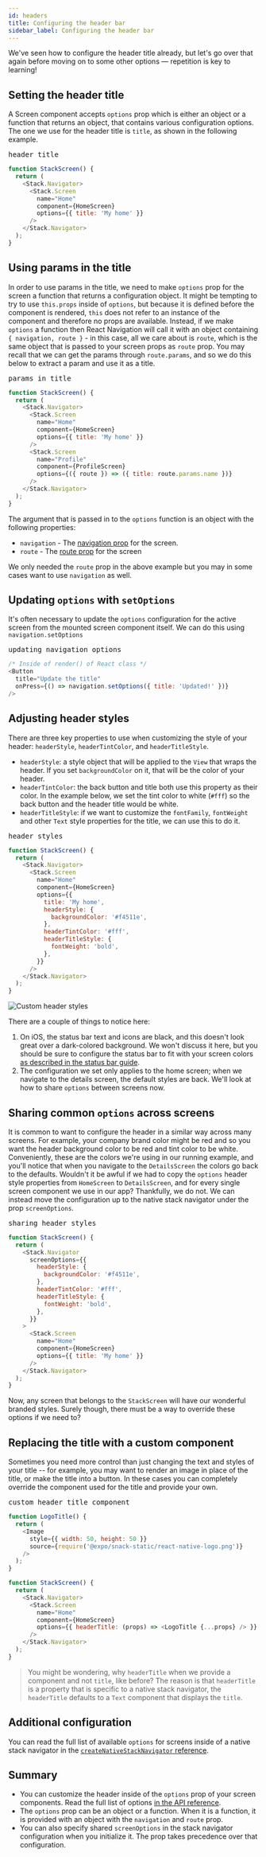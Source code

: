 ```yaml
---
id: headers
title: Configuring the header bar
sidebar_label: Configuring the header bar
---
```


We've seen how to configure the header title already, but let's go over that again before moving on to some other options &mdash; repetition is key to learning!

## Setting the header title

A Screen component accepts `options` prop which is either an object or a function that returns an object, that contains various configuration options. The one we use for the header title is `title`, as shown in the following example.

<samp id="basic-header-config">header title</samp>

```js
function StackScreen() {
  return (
    <Stack.Navigator>
      <Stack.Screen
        name="Home"
        component={HomeScreen}
        options={{ title: 'My home' }}
      />
    </Stack.Navigator>
  );
}
```

## Using params in the title

In order to use params in the title, we need to make `options` prop for the screen a function that returns a configuration object. It might be tempting to try to use `this.props` inside of `options`, but because it is defined before the component is rendered, `this` does not refer to an instance of the component and therefore no props are available. Instead, if we make `options` a function then React Navigation will call it with an object containing `{ navigation, route }` - in this case, all we care about is `route`, which is the same object that is passed to your screen props as `route` prop. You may recall that we can get the params through `route.params`, and so we do this below to extract a param and use it as a title.

<samp id="params-in-title">params in title</samp>

```js
function StackScreen() {
  return (
    <Stack.Navigator>
      <Stack.Screen
        name="Home"
        component={HomeScreen}
        options={{ title: 'My home' }}
      />
      <Stack.Screen
        name="Profile"
        component={ProfileScreen}
        options={({ route }) => ({ title: route.params.name })}
      />
    </Stack.Navigator>
  );
}
```

The argument that is passed in to the `options` function is an object with the following properties:

- `navigation` - The [navigation prop](navigation-prop.md) for the screen.
- `route` - The [route prop](route-prop.md) for the screen

We only needed the `route` prop in the above example but you may in some cases want to use `navigation` as well.

## Updating `options` with `setOptions`

It's often necessary to update the `options` configuration for the active screen from the mounted screen component itself. We can do this using `navigation.setOptions`

<samp id="updating-options-with-setoptions">updating navigation options</samp>

```js
/* Inside of render() of React class */
<Button
  title="Update the title"
  onPress={() => navigation.setOptions({ title: 'Updated!' })}
/>
```

## Adjusting header styles

There are three key properties to use when customizing the style of your header: `headerStyle`, `headerTintColor`, and `headerTitleStyle`.

- `headerStyle`: a style object that will be applied to the `View` that wraps the header. If you set `backgroundColor` on it, that will be the color of your header.
- `headerTintColor`: the back button and title both use this property as their color. In the example below, we set the tint color to white (`#fff`) so the back button and the header title would be white.
- `headerTitleStyle`: if we want to customize the `fontFamily`, `fontWeight` and other `Text` style properties for the title, we can use this to do it.

<samp id="header-styles">header styles</samp>

```js
function StackScreen() {
  return (
    <Stack.Navigator>
      <Stack.Screen
        name="Home"
        component={HomeScreen}
        options={{
          title: 'My home',
          headerStyle: {
            backgroundColor: '#f4511e',
          },
          headerTintColor: '#fff',
          headerTitleStyle: {
            fontWeight: 'bold',
          },
        }}
      />
    </Stack.Navigator>
  );
}
```

![Custom header styles](/assets/headers/custom_headers.png)

There are a couple of things to notice here:

1. On iOS, the status bar text and icons are black, and this doesn't look great over a dark-colored background. We won't discuss it here, but you should be sure to configure the status bar to fit with your screen colors [as described in the status bar guide](status-bar.md).
2. The configuration we set only applies to the home screen; when we navigate to the details screen, the default styles are back. We'll look at how to share `options` between screens now.

## Sharing common `options` across screens

It is common to want to configure the header in a similar way across many screens. For example, your company brand color might be red and so you want the header background color to be red and tint color to be white. Conveniently, these are the colors we're using in our running example, and you'll notice that when you navigate to the `DetailsScreen` the colors go back to the defaults. Wouldn't it be awful if we had to copy the `options` header style properties from `HomeScreen` to `DetailsScreen`, and for every single screen component we use in our app? Thankfully, we do not. We can instead move the configuration up to the native stack navigator under the prop `screenOptions`.

<samp id="sharing-header-styles">sharing header styles</samp>

```js
function StackScreen() {
  return (
    <Stack.Navigator
      screenOptions={{
        headerStyle: {
          backgroundColor: '#f4511e',
        },
        headerTintColor: '#fff',
        headerTitleStyle: {
          fontWeight: 'bold',
        },
      }}
    >
      <Stack.Screen
        name="Home"
        component={HomeScreen}
        options={{ title: 'My home' }}
      />
    </Stack.Navigator>
  );
}
```

Now, any screen that belongs to the `StackScreen` will have our wonderful branded styles. Surely though, there must be a way to override these options if we need to?

## Replacing the title with a custom component

Sometimes you need more control than just changing the text and styles of your title -- for example, you may want to render an image in place of the title, or make the title into a button. In these cases you can completely override the component used for the title and provide your own.

<samp id="custom-header-title-component">custom header title component</samp>

```js
function LogoTitle() {
  return (
    <Image
      style={{ width: 50, height: 50 }}
      source={require('@expo/snack-static/react-native-logo.png')}
    />
  );
}

function StackScreen() {
  return (
    <Stack.Navigator>
      <Stack.Screen
        name="Home"
        component={HomeScreen}
        options={{ headerTitle: (props) => <LogoTitle {...props} /> }}
      />
    </Stack.Navigator>
  );
}
```

> You might be wondering, why `headerTitle` when we provide a component and not `title`, like before? The reason is that `headerTitle` is a property that is specific to a native stack navigator, the `headerTitle` defaults to a `Text` component that displays the `title`.

## Additional configuration

You can read the full list of available `options` for screens inside of a native stack navigator in the [`createNativeStackNavigator` reference](native-stack-navigator.md#options).

## Summary

- You can customize the header inside of the `options` prop of your screen components. Read the full list of options [in the API reference](native-stack-navigator.md#options).
- The `options` prop can be an object or a function. When it is a function, it is provided with an object with the `navigation` and `route` prop.
- You can also specify shared `screenOptions` in the stack navigator configuration when you initialize it. The prop takes precedence over that configuration.
